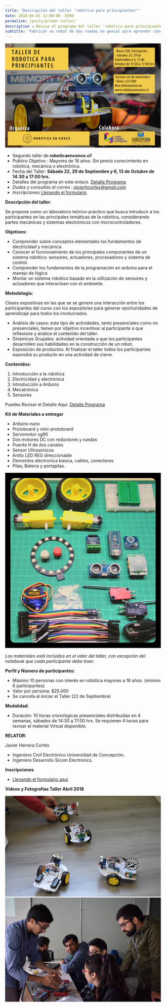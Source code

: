 ```yaml
---
title: "Descripción del taller 'robótica para principiantes'"
date: 2018-04-01 12:00:00 -0300
permalink: /posts/primer-taller/
description : Revisa el programa del taller 'robótica para principiantes'
subtitle: 'Fabricar un robot de dos ruedas es genial para aprender conceptos de la mecánica, electrónica e ingeniería. Ven a aprender sobre los temas fundamentales de la robótica en un taller diseñado para los que están partiendo en el tema'
---
```

![Banner](/../assets/images/afiche_taller_2_small.png)

 - Segundo taller de **roboticaenconce.cl**!
 - Publico Objetivo : Mayores de 16 años. Sin previo conocimiento en robótica, mecánica o electrónica.
 - Fecha del Taller: **Sábado 22, 29 de Septiembre y 6, 13 de Octubre de 14:30 a 17:00 hrs.**
 - Detalles del programa en este enlace. [Detalle Programa](https://drive.google.com/open?id=1QjUBRvkqLj0KAeZHgJb_rZNR0UsHNwhg)
 - *Dudas y consultas al correo : javierhcortes@gmail.com*
 - *Inscripciones* [Llenando el formulario](https://goo.gl/forms/IWULctLKGhiQKZoE2)
 
**Descripción del taller:**

Se propone como un laboratorio teórico-práctico que busca introducir a los participantes en las principales temáticas de la robótica, considerando partes mecánicas y sistemas electrónicos con microcontroladores.

**Objetivos:**

- Comprender sobre conceptos elementales los fundamentos de electricidad y mecánica.
- Conocer el funcionamiento de los principales componentes de un sistema robótico: sensores, actuadores, procesadores y sistema de control.
- Comprender los fundamentos de la programación en arduino para el manejo de lógica
- Montar un sistema robótico basado en la utilización de sensores y actuadores que interactúen con el ambiente.

**Metodología:**

Clases expositivas en las que se se genere una interacción entre los participantes del curso con los expositores para generar oportunidades de aprendizaje para todos los involucrados.

- Análisis de casos: este tipo de actividades, tanto presenciales como no presenciales, tienen por objetivo incentivar al participante a que reflexione y analice el contenido del taller.
- Dinámicas Grupales: actividad orientada a que los participantes desarrollen sus habilidades en la construcción de un robot.
- Exposición de productos: Al finalizar el taller todos los participantes expondrá su producto en una actividad de cierre.

**Contenidos:**

1. Introducción a la robótica
2. Electricidad y electrónica
3. Introducción a Arduino
4. Mecatrónica
5. Sensores

Puedes Revisar el Detalle Aquí. [Detalle Programa](https://drive.google.com/open?id=1QjUBRvkqLj0KAeZHgJb_rZNR0UsHNwhg)

**Kit de Materiales a entregar**

- Arduino nano
- Protoboard y mini-protoboard
- Servomotor sg90
- Dos motores DC con reductores y ruedas
- Puente H  de dos canales
- Sensor Ultrasónicos
- Anillo LED REG direccionable 
- Elementos electronica basica, cables, conectores
- Pilas, Bateria y portapilas.

![Banner](/../assets/images/kit-ligth.jpg)

*Los materiales está incluidos en el valor del taller, con excepción del notebook que cada participante debe traer.*

**Perfil y Número de participantes:**

- Máximo 10 personas con interés en robótica mayores a 16 años. (mínimo 6 participantes)
- Valor por persona: $25.000
- Se cancela al iniciar el Taller (22 de Septiembre)

**Modalidad:**

- Duración: 10 horas cronológicas presenciales distribuidas en 4 semanas, sábados de 14:30 a 17:00 hrs. Se requieren 4 horas para revisar el material Virtual disponible.

**RELATOR:**

Javier Herrera Cortés

- Ingeniero Civil Electrónico Universidad de Concepción.
- Ingeniero Desarrollo Sicom Electronics.

**Inscripciones**

- [Llenando el formulario aqui](https://goo.gl/forms/IWULctLKGhiQKZoE2)

**Videos y Fotografías Taller Abril 2018**

![Banner](/../assets/images/robots-pelea.jpg)
![Banner](/../assets/images/curso.JPG)
